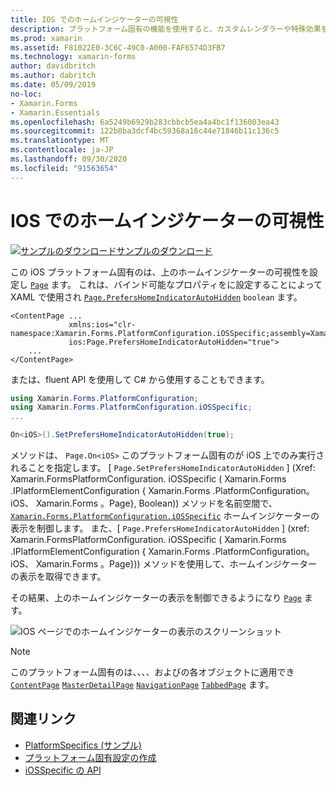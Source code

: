 ```yaml
---
title: IOS でのホームインジケーターの可視性
description: プラットフォーム固有の機能を使用すると、カスタムレンダラーや特殊効果を実装することなく、特定のプラットフォームでのみ使用できる機能を使用できます。 この記事では、ページ上のホームインジケーターの可視性を設定する iOS プラットフォーム固有のを使用する方法について説明します。
ms.prod: xamarin
ms.assetid: F81022E0-3C6C-49C0-A000-FAF6574D3FB7
ms.technology: xamarin-forms
author: davidbritch
ms.author: dabritch
ms.date: 05/09/2019
no-loc:
- Xamarin.Forms
- Xamarin.Essentials
ms.openlocfilehash: 6a5249b6929b283cbbcb5ea4a4bc1f136003ea43
ms.sourcegitcommit: 122b8ba3dcf4bc59368a16c44e71846b11c136c5
ms.translationtype: MT
ms.contentlocale: ja-JP
ms.lasthandoff: 09/30/2020
ms.locfileid: "91563654"
---
```

# <a name="home-indicator-visibility-on-ios"></a>IOS でのホームインジケーターの可視性

[![サンプルのダウンロード](~/media/shared/download.png)サンプルのダウンロード](https://docs.microsoft.com/samples/xamarin/xamarin-forms-samples/userinterface-platformspecifics)

この iOS プラットフォーム固有のは、上のホームインジケーターの可視性を設定し [`Page`](xref:Xamarin.Forms.Page) ます。 これは、バインド可能なプロパティをに設定することによって XAML で使用され [`Page.PrefersHomeIndicatorAutoHidden`](xref:Xamarin.Forms.PlatformConfiguration.iOSSpecific.Page.PrefersHomeIndicatorAutoHiddenProperty) `boolean` ます。

```xaml
<ContentPage ...
             xmlns:ios="clr-namespace:Xamarin.Forms.PlatformConfiguration.iOSSpecific;assembly=Xamarin.Forms.Core"
             ios:Page.PrefersHomeIndicatorAutoHidden="true">
    ...
</ContentPage>
```

または、fluent API を使用して C# から使用することもできます。

```csharp
using Xamarin.Forms.PlatformConfiguration;
using Xamarin.Forms.PlatformConfiguration.iOSSpecific;
...

On<iOS>().SetPrefersHomeIndicatorAutoHidden(true);
```

メソッドは、 `Page.On<iOS>` このプラットフォーム固有のが iOS 上でのみ実行されることを指定します。 [ `Page.SetPrefersHomeIndicatorAutoHidden` ] (Xref: Xamarin.FormsPlatformConfiguration. iOSSpecific ( Xamarin.Forms .IPlatformElementConfiguration { Xamarin.Forms .PlatformConfiguration。 iOS、 Xamarin.Forms 。Page}, Boolean)) メソッドを名前空間で、 [`Xamarin.Forms.PlatformConfiguration.iOSSpecific`](xref:Xamarin.Forms.PlatformConfiguration.iOSSpecific) ホームインジケーターの表示を制御します。 また、[ `Page.PrefersHomeIndicatorAutoHidden` ] (xref: Xamarin.FormsPlatformConfiguration. iOSSpecific ( Xamarin.Forms .IPlatformElementConfiguration { Xamarin.Forms .PlatformConfiguration。 iOS、 Xamarin.Forms 。Page})) メソッドを使用して、ホームインジケーターの表示を取得できます。

その結果、上のホームインジケーターの表示を制御できるようになり [`Page`](xref:Xamarin.Forms.Page) ます。

![IOS ページでのホームインジケーターの表示のスクリーンショット](page-home-indicator-images/home-indicator-visibility.png "ページのホーム インジケーターの表示")

> [!NOTE]
> このプラットフォーム固有のは、、、、およびの各オブジェクトに適用でき [`ContentPage`](xref:Xamarin.Forms.ContentPage) [`MasterDetailPage`](xref:Xamarin.Forms.MasterDetailPage) [`NavigationPage`](xref:Xamarin.Forms.NavigationPage) [`TabbedPage`](xref:Xamarin.Forms.TabbedPage) ます。

## <a name="related-links"></a>関連リンク

- [PlatformSpecifics (サンプル)](/samples/xamarin/xamarin-forms-samples/userinterface-platformspecifics)
- [プラットフォーム固有設定の作成](~/xamarin-forms/platform/platform-specifics/index.md#creating-platform-specifics)
- [iOSSpecific の API](xref:Xamarin.Forms.PlatformConfiguration.iOSSpecific)